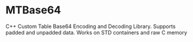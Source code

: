 # MTBase64
 C++ Custom Table Base64 Encoding and Decoding Library. Supports padded and unpadded data. Works on STD containers and raw C memory 
